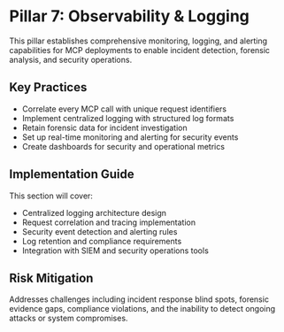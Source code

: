 # Pillar 7: Observability & Logging

This pillar establishes comprehensive monitoring, logging, and alerting capabilities for MCP deployments to enable incident detection, forensic analysis, and security operations.

## Key Practices

- Correlate every MCP call with unique request identifiers
- Implement centralized logging with structured log formats
- Retain forensic data for incident investigation
- Set up real-time monitoring and alerting for security events
- Create dashboards for security and operational metrics

## Implementation Guide

This section will cover:
- Centralized logging architecture design
- Request correlation and tracing implementation
- Security event detection and alerting rules
- Log retention and compliance requirements
- Integration with SIEM and security operations tools

## Risk Mitigation

Addresses challenges including incident response blind spots, forensic evidence gaps, compliance violations, and the inability to detect ongoing attacks or system compromises.
